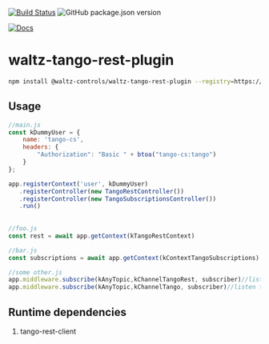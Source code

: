 [![Build Status](https://travis-ci.org/waltz-controls/waltz-tango-rest-plugin.svg?branch=master)](https://travis-ci.org/waltz-controls/waltz-tango-rest-plugin)
![GitHub package.json version](https://img.shields.io/github/package-json/v/waltz-controls/waltz-tango-rest-plugin)

[![Docs](https://img.shields.io/badge/Docs-Generated-green.svg)](https://waltz-controls.github.io/waltz-tango-rest-plugin/)


# waltz-tango-rest-plugin



```bash
npm install @waltz-controls/waltz-tango-rest-plugin --registry=https://npm.pkg.github.com/waltz-controls
```

## Usage

```js
//main.js
const kDummyUser = {
    name: 'tango-cs',
    headers: {
        "Authorization": "Basic " + btoa("tango-cs:tango")
    }
};

app.registerContext('user', kDummyUser)
   .registerController(new TangoRestController())
   .registerController(new TangoSubscriptionsController())
   .run()
   
   
//foo.js
const rest = await app.getContext(kTangoRestContext)

//bar.js
const subscriptions = await app.getContext(kContextTangoSubscriptions)

//some other.js
app.middleware.subscribe(kAnyTopic,kChannelTangoRest, subscriber)//listen Tango rest channel
app.middleware.subscribe(kAnyTopic,kChannelTango, subscriber)//listen tango channel
```

## Runtime dependencies

1. tango-rest-client
